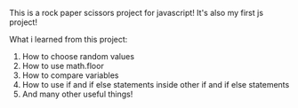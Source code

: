 This is a rock paper scissors project for javascript!
It's also my first js project!

What i learned from this project: 

1. How to choose random values
2. How to use math.floor
3. How to compare variables
4. How to use if and if else statements inside other if and if else statements
5. And many other useful things!